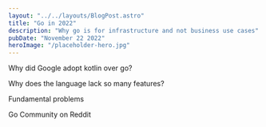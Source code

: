 ```yaml
---
layout: "../../layouts/BlogPost.astro"
title: "Go in 2022"
description: "Why go is for infrastructure and not business use cases"
pubDate: "November 22 2022"
heroImage: "/placeholder-hero.jpg"
---
```


Why did Google adopt kotlin over go?

Why does the language lack so many features?

Fundamental problems

Go Community on Reddit